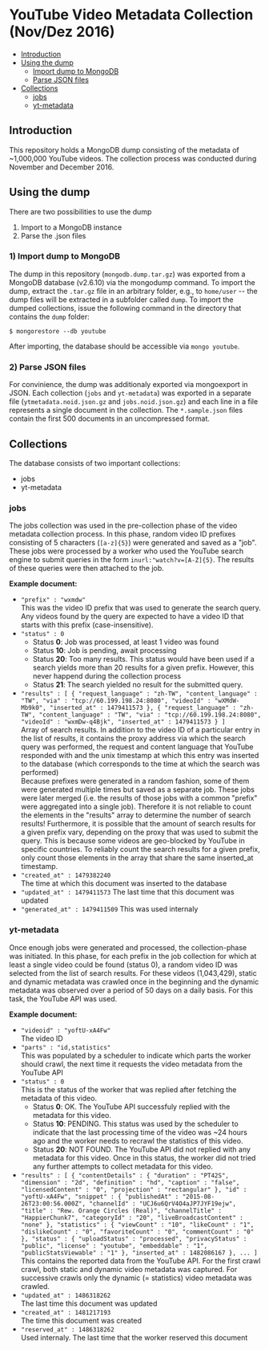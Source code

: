 # YouTube Video Metadata Collection (Nov/Dez 2016)

- [Introduction](#introduction)
- [Using the dump](#using-the-dump)
    - [Import dump to MongoDB](#1-import-dump-to-mongodb)
    - [Parse JSON files](#2-parse-json-files)
- [Collections](#collections)
    - [jobs](#jobs)
    - [yt-metadata](#yt-metadata)

## Introduction
This repository holds a MongoDB dump consisting of the metadata of ~1,000,000 YouTube videos. The collection process was conducted during November and December 2016.

## Using the dump
There are two possibilities to use the dump

1. Import to a MongoDB instance
2. Parse the .json files

### 1) Import dump to MongoDB
The dump in this repository (`mongodb.dump.tar.gz`) was exported from a MongoDB database (v2.6.10) via the mongodump command. To import the dump, extract the `.tar.gz` file in an arbitrary folder, e.g., to `home/user` -- the dump files will be extracted in a subfolder called `dump`. To import the dumped collections, issue the following command in the directory that contains the `dump` folder:

```$ mongorestore --db youtube```

After importing, the database should be accessible via `mongo youtube`.

### 2) Parse JSON files
For convinience, the dump was additionaly exported via mongoexport in JSON. Each collection (`jobs` and `yt-metadata`) was exported in a separate file (`ytmetadata.noid.json.gz` and `jobs.noid.json.gz`) and each line in a file represents a single document in the collection. The `*.sample.json` files contain the first 500 documents in an uncompressed format.

## Collections
The database consists of two important collections:
- jobs
- yt-metadata

### jobs
The jobs collection was used in the pre-collection phase of the video metadata collection process. In this phase, random video ID prefixes consisting of 5 characters (`[a-z]{5}`) were generated and saved as a "job". These jobs were processed by a worker who used the YouTube search engine to submit queries in the form `inurl:"watch?v=[A-Z]{5}`. The results of these queries were then attached to the job.

**Example document:**
- `"prefix" : "wxmdw"`<br>
  This was the video ID prefix that was used to generate the search query. Any videos found by the query are expected to have a video ID that starts with this prefix (case-insensitive).
- `"status" : 0`
  - Status **0**: Job was processed, at least 1 video was found
  - Status **10**: Job is pending, await processing
  - Status **20**: Too many results. This status would have been used if a search yields more than 20 results for a given prefix. However, this never happend during the collection process
  - Status **21**: The search yielded no result for the submitted query.
- `"results" : [ { "request_language" : "zh-TW", "content_language" : "TW", "via" : "tcp://60.199.198.24:8080", "videoId" : "wXMdW-Mb9k0", "inserted_at" : 1479411573 }, { "request_language" : "zh-TW", "content_language" : "TW", "via" : "tcp://60.199.198.24:8080", "videoId" : "wxmDw-q4Bjk", "inserted_at" : 1479411573 } ]`<br>
  Array of search results. In addition to the video ID of a particular entry in the list of results, it contains the proxy address via which the search query was performed, the request and content language that YouTube responded with and the unix timestamp at which this entry was inserted to the database (which corresponds to the time at which the search was performed)<br>
  Because prefixes were generated in a random fashion, some of them were generated multiple times but saved as a separate job. These jobs were later merged (i.e. the results of those jobs with a common "prefix" were aggregated into a single job). Therefore it is not reliable to count the elements in the "results" array to determine the number of search results! Furthermore, it is possible that the amount of search results for a given prefix vary, depending on the proxy that was used to submit the query. This is because some videos are geo-blocked by YouTube in specific countries. To reliably count the search results for a given prefix, only count those elements in the array that share the same inserted_at timestamp.
- `"created_at" : 1479382240`<br>
  The time at which this document was inserted to the database
- `"updated_at" : 1479411573`
  The last time that this document was updated
- `"generated_at" : 1479411509`
  This was used internaly

### yt-metadata
Once enough jobs were generated and processed, the collection-phase was initiated. In this phase, for each prefix in the job collection for which at least a single video could be found (status 0), a random video ID was selected from the list of search results. For these videos (1,043,429), static and dynamic metadata was crawled once in the beginning and the dynamic metadata was observed over a period of 50 days on a daily basis. For this task, the YouTube API was used.

**Example document:**
- `"videoid" : "yoftU-xA4Fw"`<br>
  The video ID 
- `"parts" : "id,statistics"`<br>
  This was populated by a scheduler to indicate which parts the worker should crawl, the next time it requests the video metadata from the YouTube API
- `"status" : 0`<br>
  This is the status of the worker that was replied after fetching the metadata of this video.
  - Status **0**: OK. The YouTube API successfuly replied with the metadata for this video.
  - Status **10**: PENDING. This status was used by the scheduler to indicate that the last processing time of the video was ~24 hours ago and the worker needs to recrawl the statistics of this video.
  - Status **20**: NOT FOUND. The YouTube API did not replied with any metadata for this video. Once in this status, the worker did not tried any further attempts to collect metadata for this video.
- `"results" : [ { "contentDetails" : { "duration" : "PT42S", "dimension" : "2d", "definition" : "hd", "caption" : "false", "licensedContent" : "0", "projection" : "rectangular" }, "id" : "yoftU-xA4Fw", "snippet" : { "publishedAt" : "2015-08-26T23:00:56.000Z", "channelId" : "UCJ6u6QrV4O4aJP7JYF19ejw", "title" : "Rew. Orange Circles (Real)", "channelTitle" : "HappierChunk7", "categoryId" : "20", "liveBroadcastContent" : "none" }, "statistics" : { "viewCount" : "10", "likeCount" : "1", "dislikeCount" : "0", "favoriteCount" : "0", "commentCount" : "0" }, "status" : { "uploadStatus" : "processed", "privacyStatus" : "public", "license" : "youtube", "embeddable" : "1", "publicStatsViewable" : "1" }, "inserted_at" : 1482086167 }, ... ]`<br>
  This contains the reported data from the YouTube API. For the first crawl crawl, both static and dynamic video metadata was captured. For successive crawls only the dynamic (= statistics) video metadata was crawled.
- `"updated_at" : 1486318262`<br>
  The last time this document was updated
- `"created_at" : 1481217193`<br>
  The time this document was created
- `"reserved_at" : 1486318262`<br>
  Used internaly. The last time that the worker reserved this document
